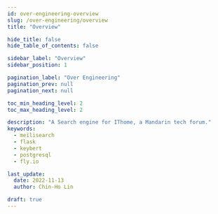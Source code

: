 ```yaml
---
id: over-engineering-overview
slug: /over-engineering/overview
title: "Overview"

hide_title: false
hide_table_of_contents: false

sidebar_label: "Overview"
sidebar_position: 1

pagination_label: "Over Engineering"
pagination_prev: null
pagination_next: null

toc_min_heading_level: 2
toc_max_heading_level: 2

description: "A Search engine for IThome, a Mandarin tech forum."
keywords:
  - meilisearch
  - flask
  - keybert
  - postgresql
  - fly.io

last_update:
  date: 2022-11-13
  author: Chin-Ho Lin

draft: true
---
```

